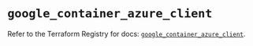 # `google_container_azure_client`

Refer to the Terraform Registry for docs: [`google_container_azure_client`](https://registry.terraform.io/providers/hashicorp/google/6.44.0/docs/resources/container_azure_client).

